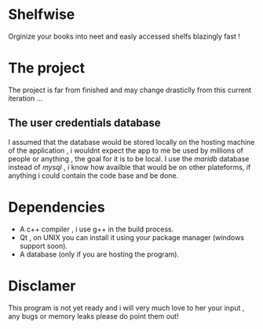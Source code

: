 # Shelfwise
Orginize your books into neet and easly accessed shelfs blazingly fast !

# The project 
The project is far from finished and may change drasticlly from this current iteration ...
## The user credentials database
I assumed that the database would be stored locally on the hosting machine of the application , i wouldnt expect the app to me be used by millions of people or anything , the goal for it is to be local. 
I use the $maridb$ database instead of $mysql$ , i know how availble that would be on other plateforms, if anything i could contain the code base and be done.


# Dependencies 
* A c++ compiler , i use g++ in the build process.
* Qt , on UNIX you can install it using your package manager (windows support soon).
* A database (only if you are hosting the program).

# Disclamer 
This program is not yet ready and i will very much love to her your input , any bugs or memory leaks please do point them out!
